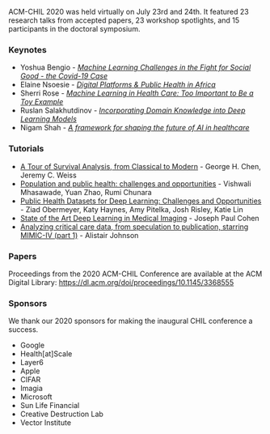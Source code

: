 ACM-CHIL 2020 was held virtually on July 23rd and 24th. It featured 23 research talks from accepted papers, 23 workshop spotlights, and 15 participants in the doctoral symposium.

### Keynotes

- Yoshua Bengio - <a href="https://slideslive.com/38931907/machine-learning-challenges-in-the-fight-for-social-good-the-covid19-case" target="_blank" rel="noopener">_Machine Learning Challenges in the Fight for Social Good - the Covid-19 Case_</a>
- Elaine Nsoesie - <a href="https://slideslive.com/38931908/digital-platforms-public-health-in-africa" target="_blank" rel="noopener">_Digital Platforms & Public Health in Africa_</a>
- Sherri Rose - <a href="https://slideslive.com/38931910/machine-learning-in-health-care-too-important-to-be-a-toy-example" target="_blank" rel="noopener">_Machine Learning in Health Care: Too Important to Be a Toy Example_</a>
- Ruslan Salakhutdinov - <a href="https://slideslive.com/38931911/incorporating-domain-knowledge-into-deep-learning-models" target="_blank" rel="noopener">_Incorporating Domain Knowledge into Deep Learning Models_</a>
- Nigam Shah - <a href="https://slideslive.com/38931909/a-framework-for-shaping-the-future-of-ai-in-healthcare " target="_blank" rel="noopener">_A framework for shaping the future of AI in healthcare_</a>

### Tutorials

- <a href="https://slideslive.com/38931962/a-tour-of-survival-analysis-from-classical-to-modern" target="_blank" rel="noopener">A Tour of Survival Analysis, from Classical to Modern</a> - George H. Chen, Jeremy C. Weiss
- <a href="https://slideslive.com/38931964/machine-learning-in-population-and-public-health-challenges-and-opportunities" target="_blank" rel="noopener">Population and public health: challenges and opportunities</a> - Vishwali Mhasawade, Yuan Zhao, Rumi Chunara
- <a href="https://slideslive.com/38931961/nightingale-building-the-future-of-medicine" target="_blank" rel="noopener">Public Health Datasets for Deep Learning: Challenges and Opportunities</a> - Ziad Obermeyer, Katy Haynes, Amy Pitelka, Josh Risley, Katie Lin
- <a href="https://slideslive.com/38931963/medical-imaging-with-deep-learning" target="_blank" rel="noopener">State of the Art Deep Learning in Medical Imaging</a> - Joseph Paul Cohen
- <a href="https://slideslive.com/38931965/part-1-analyzing-critical-care-data-from-speculation-to-publication-starring-mimiciv" target="_blank" rel="noopener">Analyzing critical care data, from speculation to publication, starring MIMIC-IV (part 1)</a> - Alistair Johnson


### Papers

Proceedings from the 2020 ACM-CHIL Conference are available at the ACM Digital Library: <a href="https://dl.acm.org/doi/proceedings/10.1145/3368555" target="_blank" rel="noopener">https://dl.acm.org/doi/proceedings/10.1145/3368555</a>

### Sponsors
We thank our 2020 sponsors for making the inaugural CHIL conference a success.

- Google
- Health[at]Scale
- Layer6
- Apple
- CIFAR
- Imagia
- Microsoft
- Sun Life Financial
- Creative Destruction Lab
- Vector Institute
